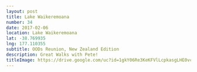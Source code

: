 ```yaml
---
layout: post
title: Lake Waikeremoana
number: 34
date: 2017-02-06
location: Lake Waikeremoana
lat: -38.769935
lng: 177.110355
subtitle: OODs Reunion, New Zealand Edition
description: Great Walks with Pete!
titleImage: https://drive.google.com/uc?id=1gkY06Re3KeKFVlLcpkasgLHE0vcC-2k3
---
```

